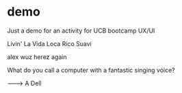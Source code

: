 # demo

Just a demo for an activity for UCB bootcamp UX/UI

Livin' La Vida Loca Rico Suavi

alex wuz herez again

What do you call a computer with a fantastic singing voice? 

---> A Dell 
